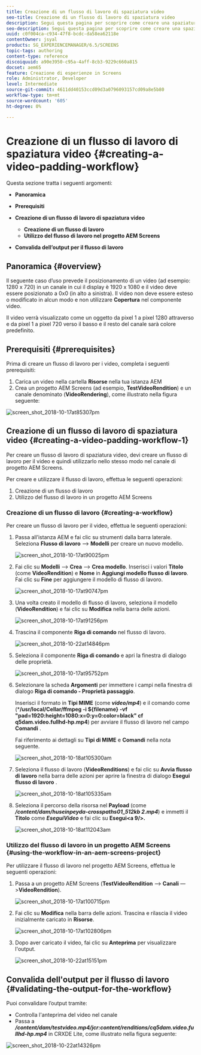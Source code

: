 ```yaml
---
title: Creazione di un flusso di lavoro di spaziatura video
seo-title: Creazione di un flusso di lavoro di spaziatura video
description: Segui questa pagina per scoprire come creare una spaziatura video nel flusso di lavoro per le risorse.
seo-description: Segui questa pagina per scoprire come creare una spaziatura video nel flusso di lavoro per le risorse.
uuid: c0f004ca-c934-47f8-bcdc-da58ea62118e
contentOwner: jsyal
products: SG_EXPERIENCEMANAGER/6.5/SCREENS
topic-tags: authoring
content-type: reference
discoiquuid: a90e3950-c95a-4aff-8cb3-9229c660a815
docset: aem65
feature: Creazione di esperienze in Screens
role: Administrator, Developer
level: Intermediate
source-git-commit: 4611dd40153ccd09d3a0796093157cd09a8e5b80
workflow-type: tm+mt
source-wordcount: '605'
ht-degree: 0%

---
```



# Creazione di un flusso di lavoro di spaziatura video {#creating-a-video-padding-workflow}

Questa sezione tratta i seguenti argomenti:

* **Panoramica**
* **Prerequisiti**
* **Creazione di un flusso di lavoro di spaziatura video**
   * **Creazione di un flusso di lavoro**
   * **Utilizzo del flusso di lavoro nel progetto AEM Screens**

* **Convalida dell’output per il flusso di lavoro**

## Panoramica {#overview}

Il seguente caso d’uso prevede il posizionamento di un video (ad esempio: 1280 x 720) in un canale in cui il display è 1920 x 1080 e il video deve essere posizionato a 0x0 (in alto a sinistra). Il video non deve essere esteso o modificato in alcun modo e non utilizzare **Copertura** nel componente video.

Il video verrà visualizzato come un oggetto da pixel 1 a pixel 1280 attraverso e da pixel 1 a pixel 720 verso il basso e il resto del canale sarà colore predefinito.

## Prerequisiti {#prerequisites}

Prima di creare un flusso di lavoro per i video, completa i seguenti prerequisiti:

1. Carica un video nella cartella **Risorse** nella tua istanza AEM
1. Crea un progetto AEM Screens (ad esempio, **TestVideoRendition**) e un canale denominato (**VideoRendering**), come illustrato nella figura seguente:

![screen_shot_2018-10-17at85307pm](assets/screen_shot_2018-10-17at85307pm.png)

## Creazione di un flusso di lavoro di spaziatura video {#creating-a-video-padding-workflow-1}

Per creare un flusso di lavoro di spaziatura video, devi creare un flusso di lavoro per il video e quindi utilizzarlo nello stesso modo nel canale di progetto AEM Screens.

Per creare e utilizzare il flusso di lavoro, effettua le seguenti operazioni:

1. Creazione di un flusso di lavoro
1. Utilizzo del flusso di lavoro in un progetto AEM Screens

### Creazione di un flusso di lavoro {#creating-a-workflow}

Per creare un flusso di lavoro per il video, effettua le seguenti operazioni:

1. Passa all’istanza AEM e fai clic su strumenti dalla barra laterale. Seleziona **Flusso di lavoro** —> **Modelli** per creare un nuovo modello.

   ![screen_shot_2018-10-17at90025pm](assets/screen_shot_2018-10-17at90025pm.png)

1. Fai clic su **Modelli** —> **Crea** —> **Crea modello**. Inserisci i valori **Titolo** (come **VideoRendition**) e **Nome** in **Aggiungi modello flusso di lavoro**. Fai clic su **Fine** per aggiungere il modello di flusso di lavoro.

   ![screen_shot_2018-10-17at90747pm](assets/screen_shot_2018-10-17at90747pm.png)

1. Una volta creato il modello di flusso di lavoro, seleziona il modello (**VideoRendition**) e fai clic su **Modifica** nella barra delle azioni.

   ![screen_shot_2018-10-17at91256pm](assets/screen_shot_2018-10-17at91256pm.png)

1. Trascina il componente **Riga di comando** nel flusso di lavoro.

   ![screen_shot_2018-10-22at14846pm](assets/screen_shot_2018-10-22at14846pm.png)

1. Seleziona il componente **Riga di comando** e apri la finestra di dialogo delle proprietà.

   ![screen_shot_2018-10-17at95752pm](assets/screen_shot_2018-10-17at95752pm.png)

1. Selezionare la scheda **Argomenti** per immettere i campi nella finestra di dialogo **Riga di comando - Proprietà passaggio**.

   Inserisci il formato in **Tipi MIME** (come ***video/mp4***) e il comando come (***/usr/local/Cellar/ffmpeg -i ${filename} -vf &quot;pad=1920:height=1080:x=0:y=0:color=black&quot; cf q5dam.video.fullhd-hp.mp4**) per avviare il flusso di lavoro nel campo **Comandi** .

   Fai riferimento ai dettagli su **Tipi di MIME** e **Comandi** nella nota seguente.

   ![screen_shot_2018-10-18at105300am](assets/screen_shot_2018-10-18at105300am.png)

1. Seleziona il flusso di lavoro (**VideoRenditions**) e fai clic su **Avvia flusso di lavoro** nella barra delle azioni per aprire la finestra di dialogo **Esegui flusso di lavoro** .

   ![screen_shot_2018-10-18at105335am](assets/screen_shot_2018-10-18at105335am.png)

1. Seleziona il percorso della risorsa nel **Payload** (come ***/content/dam/huseinpeyda-crosspaths01_512kb 2.mp4***) e immetti il **Titolo** come ***EseguiVideo*** e fai clic su **Esegui&lt;a 9/>.**

   ![screen_shot_2018-10-18at112043am](assets/screen_shot_2018-10-18at112043am.png)

### Utilizzo del flusso di lavoro in un progetto AEM Screens {#using-the-workflow-in-an-aem-screens-project}

Per utilizzare il flusso di lavoro nel progetto AEM Screens, effettua le seguenti operazioni:

1. Passa a un progetto AEM Screens (**TestVideoRendition** —> **Canali** —>**VideoRendition**).

   ![screen_shot_2018-10-17at100715pm](assets/screen_shot_2018-10-17at100715pm.png)

1. Fai clic su **Modifica** nella barra delle azioni. Trascina e rilascia il video inizialmente caricato in **Risorse**.

   ![screen_shot_2018-10-17at102806pm](assets/screen_shot_2018-10-17at102806pm.png)

1. Dopo aver caricato il video, fai clic su **Anteprima** per visualizzare l&#39;output.

   ![screen_shot_2018-10-22at15151pm](assets/screen_shot_2018-10-22at15151pm.png)

## Convalida dell&#39;output per il flusso di lavoro {#validating-the-output-for-the-workflow}

Puoi convalidare l’output tramite:

* Controlla l&#39;anteprima del video nel canale
* Passa a ***/content/dam/testvideo.mp4/jcr:content/renditions/cq5dam.video.fullhd-hp.mp4*** in CRXDE Lite, come illustrato nella figura seguente:

![screen_shot_2018-10-22at14326pm](assets/screen_shot_2018-10-22at14326pm.png)

